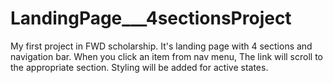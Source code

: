 # LandingPage___4sectionsProject
My first project in FWD scholarship.
It's landing page with 4 sections and navigation bar.
When you click an item from nav menu, The link will scroll to the appropriate section.
Styling will be added for active states.
